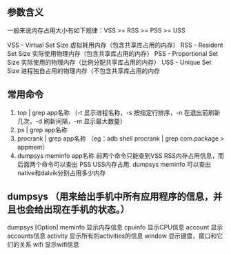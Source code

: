 ## 参数含义
一般来说内存占用大小有如下规律：VSS >= RSS >= PSS >= USS

VSS - Virtual Set Size 虚拟耗用内存（包含共享库占用的内存）
RSS - Resident Set Size 实际使用物理内存（包含共享库占用的内存）
PSS - Proportional Set Size 实际使用的物理内存（比例分配共享库占用的内存）
USS - Unique Set Size 进程独自占用的物理内存（不包含共享库占用的内存

## 常用命令
1. top  | grep app名称  （-t 显示进程名称，-s 按指定行排序，-n 在退出前刷新几次，-d 刷新间隔，-m 显示最大数量）
2. ps  |  grep app名称
3. procrank | grep app名称  （eg：adb shell procrank | grep com.package > appmem）
4. dumpsys meminfo app名称
前两个命令只能查到VSS RSS内存占用信息，而后面两个命令可以查出  PSS USS内存占用.
dumpsys meminfo 可以查出native和dalvik分别占用多少内存

## dumpsys （用来给出手机中所有应用程序的信息，并且也会给出现在手机的状态。）
dumpsys [Option]
        meminfo 显示内存信息
        cpuinfo 显示CPU信息
        account 显示accounts信息
        activity 显示所有的activities的信息
        window 显示键盘，窗口和它们的关系
        wifi 显示wifi信息
